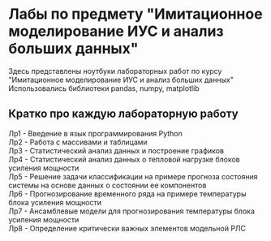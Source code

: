 # Лабы по предмету "Имитационное моделирование ИУС и анализ больших данных"

Здесь представлены ноутбуки лабораторных работ по курсу "Имитационное моделирование ИУС и анализ больших данных"  
Использовались библиотеки pandas, numpy, matplotlib

## **Кратко про каждую лабораторную работу**
Лр1 - Введение в язык программирования Python  
Лр2 - Работа с массивами и таблицами  
Лр3 - Статистический анализ данных и построение графиков  
Лр4 - Статистический анализ данных о тепловой нагрузке блоков усиления мощности  
Лр5 - Решение задачи классификации на примере прогноза состояния системы на основе данных о состоянии ее компонентов  
Лр6 - Прогнозирование временного ряда на примере температуры блока усиления мощности  
Лр7 - Ансамблевые модели для прогнозирования температуры блока усиления мощности  
Лр8 - Определение критически важных элементов модельной РЛС  


